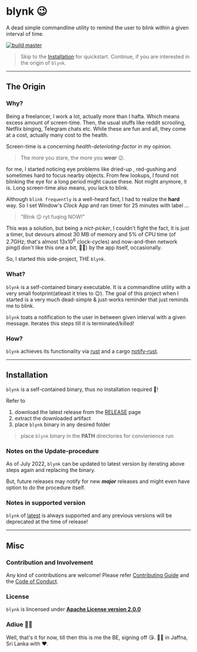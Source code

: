 # blynk 😉

A dead simple commandline utility to remind the user to blink within a given interval of time.

[![build master](https://github.com/BirnadinErick/blynk/actions/workflows/rust.yml/badge.svg?branch=master&event=push)](https://github.com/BirnadinErick/blynk/actions/workflows/rust.yml)

> Skip to the [Installation](index.md#installation) for quickstart. Continue,
> if you are interested in the origin of `blynk`.

---

## The Origin

### Why?

Being a freelancer, I work a lot, actually more than I hafta. 
Which means excess amount of screen-time. Then, the usual stuffs like reddit scrooling, 
Netflix binging, Telegram chats etc. While these are fun and all, they come at a cost, 
actually many cost to the health.

Screen-time is a concerning *health-deterioting-factor* in my opinion. 

>The more you stare, the more you ***wear*** 😉.

for me, I started noticing eye problems like dried-up , 
red-gushing and sometimes hard to focus
nearby objects. From few lookups, I found not blinking the eye for 
a long period might cause these.
Not might anymore, it is. Long screen-time also means, you lack to blink. 

Although `blink frequently` is a well-heard fact, I had to 
realize the **hard** way. So I set Window's *Clock* App and 
ran timer for 25 minutes with label ...

>"Blink 😉 ryt fuqing NOW!"

This was a solution, but being a *nict-picker*, I couldn't fight the fact, 
it is just a timer, but
devours almost 30 MB of memory and 5% of CPU time
(of 2.7GHz; that's almost 13x10<sup>6</sup> clock-cycles)
and now-and-then network ping(I don't like this one a bit, 🙅‍♂️) 
by the app itself, occasionally.

So, I started this side-project, THE `blynk`. 

### What?

`blynk` is a self-contained binary executable. It is a commandline utility with
a very small footprint(atleast it tries to 😉). The goal of this project when I
started is a very much dead-simple & just-works reminder that just reminds me 
to blink.

`blynk` toats a notification to the user in between given interval with a 
given message. Iterates this steps till it is terminated/killed!

### How?

`blynk` achieves its functionality via [rust](https://www.rust-lang.org/) 
and a cargo [notify-rust](https://docs.rs/crate/notify-rust/latest).

---

## Installation

`blynk` is a self-contained binary, thus no installation required 🎉!

Refer to 

1. download the latest release from the [RELEASE](https://www.github.com/BirnadinErick/blynk) page
2. extract the downloaded artifact
3. place `blynk` binary in any desired folder

> place `blynk` binary in the **PATH** directories for convienience run

### Notes on the Update-procedure

As of July 2022, `blynk` can be updated to latest version by iterating above steps again and 
replacing the binary.

But, future releases may notify for new ***major*** releases and might even have
option to do the procedure itself.

### Notes in supported version

`blynk` of [latest](https://www.github.com/BirnadinErick/blynk) is always
supported and any previous versions will be deprecated at 
the time of release!

---

## Misc

### Contribution and Involvement

Any kind of contributions are welcome! 
Please refer [Contributing Guide](/CONTRIBUTING.md) and 
the [Code of Conduct](/CODE_OF_CONDUCT.md).

### License

`blynk` is lincensed under [**Apache License version 2.0.0**](/LICENSE.md)

### Adiue 🙋‍♂️

Well, that's it for now, till then this is me the BE, signing off 😘.
👨‍💻 in Jaffna, Sri Lanka with ❤.

